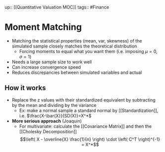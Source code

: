 up:: [[Quantitative Valuation MOC]]
tags:: #Finance  
# Moment Matching
- Matching the statistical properties (mean, var, skewness) of the simulated sample closely matches the theoretical distribution
	- Forcing moments to equal what you want them (i.e. imposing $\mu=0$, $\sigma=1$)
- Needs a large sample size to work well
- Can increase convergence speed
- Reduces discrepancies between simulated variables and actual
## How it works
- Replace the z values with their standardized equivalent by subtracting by the mean and dividing by the variance
	- Ex: make a normal sample a standard normal by [[Standardization]], i.e. $\frac{X-\bar{X}}{SD(X)}=X^*$
- **More serious approach** (Joaquin)
	- For multivariate: calculate the [[Covariance Matrix]] and then the [[Cholesky Decomposition]]
$$\left( X - \overline{X} \frac{1}{n} \right) \cdot \left( C^T \right)^{-1} = X^*$$
